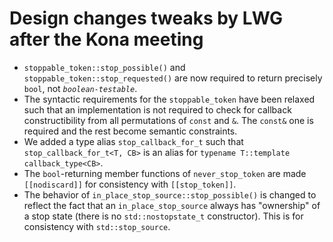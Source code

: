 Design changes tweaks by LWG after the Kona meeting
===================================================

* `stoppable_token::stop_possible()` and `stoppable_token::stop_requested()`
  are now required to return precisely `bool`, not _`boolean-testable`_.
* The syntactic requirements for the `stoppable_token` have been relaxed such
  that an implementation is not required to check for callback constructibility
  from all permutations of `const` and `&`. The `const&` one is required
  and the rest become semantic constraints.
* We added a type alias `stop_callback_for_t` such that `stop_callback_for_t<T, CB>`
  is an alias for `typename T::template callback_type<CB>`.
* The `bool`-returning member functions of `never_stop_token` are made
  `[[nodiscard]]` for consistency with `[[stop_token]]`.
* The behavior of `in_place_stop_source::stop_possible()` is changed to
  reflect the fact that an `in_place_stop_source` always has "ownership" of
  a stop state (there is no `std::nostopstate_t` constructor). This is
  for consistency with `std::stop_source`.
